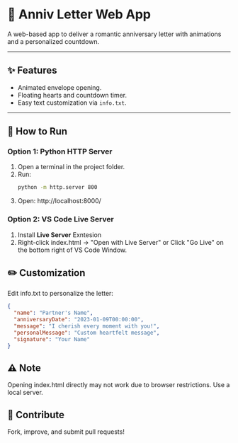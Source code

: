 # 💌 Anniv Letter Web App  

A web-based app to deliver a romantic anniversary letter with animations and a personalized countdown.  

---

## ✨ Features  
- Animated envelope opening.  
- Floating hearts and countdown timer.  
- Easy text customization via `info.txt`.  

---

## 🚀 How to Run  

### **Option 1: Python HTTP Server**  
1. Open a terminal in the project folder.  
2. Run:  
   ```bash
   python -m http.server 800
   ```
3. Open: http://localhost:8000/

### **Option 2: VS Code Live Server**
1. Install **Live Server** Exntesion
2. Right-click index.html -> "Open with Live Server" or Click "Go Live" on the bottom right of VS Code Window. 


## ✏️ Customization
Edit info.txt to personalize the letter:
```json
{
  "name": "Partner's Name",
  "anniversaryDate": "2023-01-09T00:00:00",
  "message": "I cherish every moment with you!",
  "personalMessage": "Custom heartfelt message",
  "signature": "Your Name"
}
```

## ⚠️ Note
Opening index.html directly may not work due to browser restrictions. Use a local server.

## 🤝 Contribute
Fork, improve, and submit pull requests!